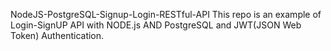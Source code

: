 NodeJS-PostgreSQL-Signup-Login-RESTful-API
This repo is an example of Login-SignUP API with NODE.js AND PostgreSQL and JWT(JSON Web Token) Authentication.
